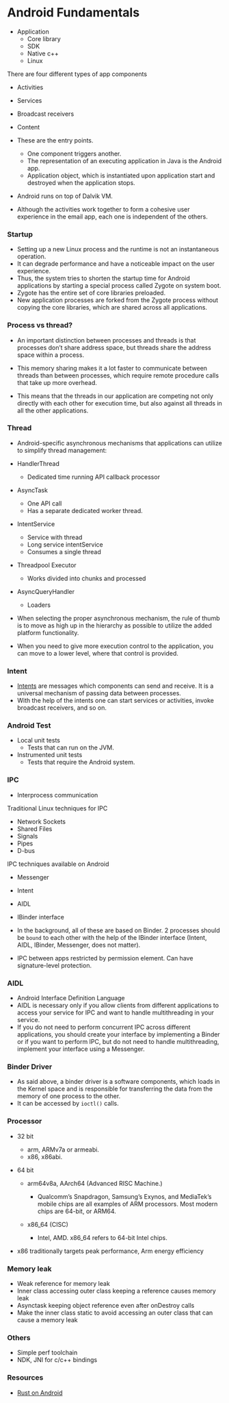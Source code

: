 # Android Fundamentals

- Application
  - Core library
  - SDK 
  - Native c++ 
  - Linux

There are four different types of app components
- Activities
- Services
- Broadcast receivers
- Content 

- These are the entry points. 
  - One component triggers another. 
  - The representation of an executing application in Java is the Android app.
  - Application object, which is instantiated upon application start and destroyed when the application stops.

- Android runs on top of Dalvik VM. 
- Although the activities work together to form a cohesive user experience in the email app, each one is independent of the others.

### Startup

- Setting up a new Linux process and the runtime is not an instantaneous operation. 
- It can degrade performance and have a noticeable impact on the user experience. 
- Thus, the system tries to shorten the startup time for Android applications by starting a special process called Zygote on system boot. 
- Zygote has the entire set of core libraries preloaded. 
- New application processes are forked from the Zygote process without copying the core libraries, which are shared across all applications.


### Process vs thread?

- An important distinction between processes and threads is that processes don’t share address space, but threads share the address space within a process.

- This memory sharing makes it a lot faster to communicate between threads than between processes, which require remote procedure calls that take up more overhead.

- This means that the threads in our application are competing not only directly with each other for execution time, but also against all threads in all the other applications.


### Thread

- Android-specific asynchronous mechanisms that applications can utilize to simplify thread management:

- HandlerThread 
  - Dedicated time running API callback processor

- AsyncTask 
  - One API call 
  - Has a separate dedicated worker thread. 

- IntentService
  - Service with thread
  - Long service intentService
  - Consumes a single thread

- Threadpool Executor
  - Works divided into chunks and processed

- AsyncQueryHandler
  - Loaders

- When selecting the proper asynchronous mechanism, the rule of thumb is to move as high up in the hierarchy as possible to utilize the added platform functionality. 
 
- When you need to give more execution control to the application, you can move to a lower level, where that control is provided.


### Intent

- [Intents](http://developer.android.com/reference/android/content/Intent.html) are messages which components can send and receive. It is a universal mechanism of passing data between processes. 
- With the help of the intents one can start services or activities, invoke broadcast receivers, and so on.


### Android Test

- Local unit tests 
  - Tests that can run on the JVM.
- Instrumented unit tests 
  - Tests that require the Android system.


### IPC 

- Interprocess communication

Traditional Linux techniques for IPC

- Network Sockets
- Shared Files
- Signals
- Pipes
- D-bus  

IPC techniques available on Android
- Messenger
- Intent
- AIDL 
- IBinder interface  

- In the background, all of these are based on Binder. 2 processes should be `bound` to each other with the help of the IBinder interface (Intent, AIDL, IBinder, Messenger, does not matter).

- IPC between apps restricted by permission element. Can have signature-level protection.


### AIDL

- Android Interface Definition Language
- AIDL is necessary only if you allow clients from different applications to access your service for IPC and want to handle multithreading in your service. 
- If you do not need to perform concurrent IPC across different applications, you should create your interface by implementing a Binder or if you want to perform IPC, but do not need to handle multithreading, implement your interface using a Messenger.


### Binder Driver

- As said above, a binder driver is a software components, which loads in the Kernel space and is responsible for transferring the data from the memory of one process to the other. 
- It can be accessed by `ioctl()` calls.


### Processor
- 32 bit
  - arm, ARMv7a or armeabi.
  - x86, x86abi.

- 64 bit
  - arm64v8a, AArch64 (Advanced RISC Machine.)
    - Qualcomm’s Snapdragon, Samsung’s Exynos, and MediaTek’s mobile chips are all examples of ARM processors. Most modern chips are 64-bit, or ARM64.
    
  - x86_64 (CISC)
    - Intel, AMD. x86_64 refers to 64-bit Intel chips.

- x86 traditionally targets peak performance, Arm energy efficiency
    

### Memory leak
- Weak reference for memory leak
- Inner class accessing outer class keeping a reference causes memory leak
- Asynctask keeping object reference even after onDestroy calls
- Make the inner class static to avoid accessing an outer class that can cause a memory leak


### Others
- Simple perf toolchain
- NDK, JNI for c/c++ bindings


### Resources
- [Rust on Android](https://security.googleblog.com/2021/04/rust-in-android-platform.html)